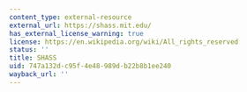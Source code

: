 ```yaml
---
content_type: external-resource
external_url: https://shass.mit.edu/
has_external_license_warning: true
license: https://en.wikipedia.org/wiki/All_rights_reserved
status: ''
title: SHASS
uid: 747a132d-c95f-4e48-989d-b22b8b1ee240
wayback_url: ''
---
```

